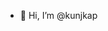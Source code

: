 - 👋 Hi, I’m @kunjkap

<!---
kunjkap/kunjkap is a ✨ special ✨ repository because its `README.md` (this file) appears on your GitHub profile.
You can click the Preview link to take a look at your changes.
--->
